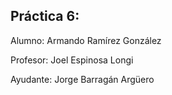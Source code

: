 ## Práctica 6:

Alumno: Armando Ramírez González

Profesor: Joel Espinosa Longi

Ayudante: Jorge Barragán Argüero

